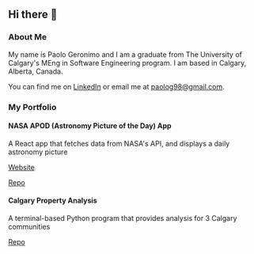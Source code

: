 ## Hi there 👋

### About Me

My name is Paolo Geronimo and I am a graduate from The University of Calgary's MEng in Software Engineering program. I am based in Calgary, Alberta, Canada. 

You can find me on [LinkedIn](https://www.linkedin.com/in/paologeronimo/) or email me at paolog98@gmail.com.

### My Portfolio

#### NASA APOD (Astronomy Picture of the Day) App

A React app that fetches data from NASA's API, and displays a daily astronomy picture

[Website](https://pjgeronimo-apod-app.netlify.app/)

[Repo](https://github.com/pjgeronimo/nasa-react-apod)

#### Calgary Property Analysis

A terminal-based Python program that provides analysis for 3 Calgary communities

[Repo](https://github.com/cchan-jl/Calgary-property-analysis)


<!--
**pjgeronimo/pjgeronimo** is a ✨ _special_ ✨ repository because its `README.md` (this file) appears on your GitHub profile.

Here are some ideas to get you started:

- 🔭 I’m currently working on ...
- 🌱 I’m currently learning ...
- 👯 I’m looking to collaborate on ...
- 🤔 I’m looking for help with ...
- 💬 Ask me about ...
- 📫 How to reach me: ...
- 😄 Pronouns: ...
- ⚡ Fun fact: ...
-->
